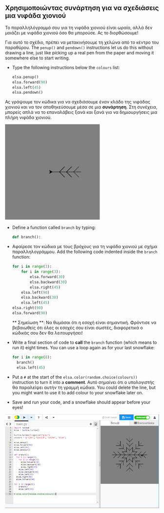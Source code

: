 ## Χρησιμοποιώντας συνάρτηση για να σχεδιάσεις μια νιφάδα χιονιού

Το παραλληλόγραμμό σου για τη νιφάδα χιονιού είναι ωραίο, αλλά δεν μοιάζει με νιφάδα χιονιού όσο θα μπορούσε. Ας το διορθώσουμε!

Για αυτό το σχέδιο, πρέπει να μετακινήσουμε τη χελώνα από το κέντρο του παραθύρου. The `penup()` and `pendown()` instructions let us do this without drawing a line, just like picking up a real pen from the paper and moving it somewhere else to start writing.

- Type the following instructions below the `colours` list:
    
    ```python
    elsa.penup()
    elsa.forward(90)
    elsa.left(45)
    elsa.pendown()
    ```

Ας γράψουμε τον κώδικα για να σχεδιάσουμε έναν κλάδο της νιφάδας χιονιού και να τον αποθηκεύσουμε μέσα σε μια **συνάρτηση**. Στη συνέχεια, μπορείς απλά να το επαναλάβεις ξανά και ξανά για να δημιουργήσεις μια πλήρη νιφάδα χιονιού.

![branch](images/branch.PNG)

- Define a function called `branch` by typing:
    
    ```python
    def branch():
    ```

- Αφαίρεσε τον κώδικα με τους βρόχους για τη νιφάδα χιονιού με σχήμα παραλληλογράμμου. Add the following code indented inside the `branch` function:
    
    ```python
    for i in range(3):
        for i in range(3):
            elsa.forward(30)
            elsa.backward(30)
            elsa.right(45)
        elsa.left(90)
        elsa.backward(30)
        elsa.left(45)
    elsa.right(90)
    elsa.forward(90)
    ```
    
    ** Σημείωση **: Να θυμάσαι ότι η εσοχή είναι σημαντική. Φρόντισε να βεβαιωθείς ότι όλες οι εσοχές σου είναι σωστές, διαφορετικά ο κώδικάς σου δεν θα λειτουργήσει!

- Write a final section of code to **call** the `branch` function (which means to run it) eight times. You can use a loop again as for your last snowflake:
    
    ```python
    for i in range(8):
      branch()
      elsa.left(45)
    ```

- Put a `#` at the start of the `elsa.color(random.choice(colours))` instruction to turn it into a **comment**. Αυτό σημαίνει ότι ο υπολογιστής θα παραλείψει αυτήν τη γραμμή κώδικα. You could delete the line, but you might want to use it to add colour to your snowflake later on.

- Save and run your code, and a snowflake should appear before your eyes!

![](images/snowflake2.png)